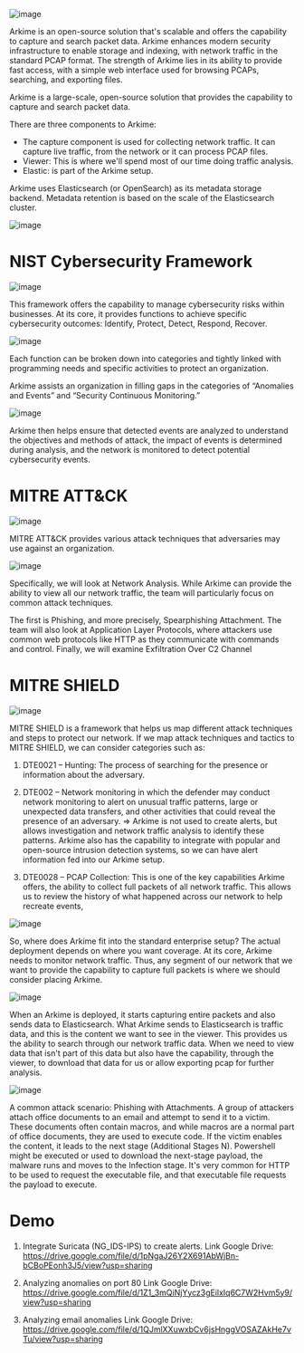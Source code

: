 ![image](https://github.com/nguyendinhkha/Advanced-Computer-Network-Security/assets/82517228/1655b49d-1a42-49cc-85c3-9d41fdf69bd2)


Arkime is an open-source solution that's scalable and offers the capability to capture and search packet data. Arkime enhances modern security infrastructure to enable storage and indexing, with network traffic in the standard PCAP format. The strength of Arkime lies in its ability to provide fast access, with a simple web interface used for browsing PCAPs, searching, and exporting files.

Arkime is a large-scale, open-source solution that provides the capability to capture and search packet data.

There are three components to Arkime:
- The capture component is used for collecting network traffic. It can capture live traffic, from the network or it can process PCAP files.
- Viewer: This is where we'll spend most of our time doing traffic analysis.
- Elastic: is part of the Arkime setup.

Arkime uses Elasticsearch (or OpenSearch) as its metadata storage backend. Metadata retention is based on the scale of the Elasticsearch cluster.

![image](https://github.com/nguyendinhkha/Advanced-Computer-Network-Security/assets/82517228/5ddf9dea-2bb3-4218-b622-69951f6fe8f4)

# NIST Cybersecurity Framework

![image](https://github.com/nguyendinhkha/Advanced-Computer-Network-Security/assets/82517228/f91cd3a8-1d47-4dbe-b5ed-22ecb28afe47)

This framework offers the capability to manage cybersecurity risks within businesses. At its core, it provides functions to achieve specific cybersecurity outcomes: Identify, Protect, Detect, Respond, Recover.

![image](https://github.com/nguyendinhkha/Advanced-Computer-Network-Security/assets/82517228/429304ac-6a86-4f51-9c00-01cebd9d631b)

Each function can be broken down into categories and tightly linked with programming needs and specific activities to protect an organization.

Arkime assists an organization in filling gaps in the categories of “Anomalies and Events” and “Security Continuous Monitoring.”

![image](https://github.com/nguyendinhkha/Advanced-Computer-Network-Security/assets/82517228/ade020a9-2080-4aab-bfb4-983b4055fef3)

Arkime then helps ensure that detected events are analyzed to understand the objectives and methods of attack, the impact of events is determined during analysis, and the network is monitored to detect potential cybersecurity events.

# MITRE ATT&CK

![image](https://github.com/nguyendinhkha/Advanced-Computer-Network-Security/assets/82517228/bc4ee599-788c-4d14-b6cc-d4430691311f)

MITRE ATT&CK provides various attack techniques that adversaries may use against an organization.

![image](https://github.com/nguyendinhkha/Advanced-Computer-Network-Security/assets/82517228/c9c4ef66-545e-40ef-8d31-47f0b7a4432b)

Specifically, we will look at Network Analysis. While Arkime can provide the ability to view all our network traffic, the team will particularly focus on common attack techniques. 

The first is Phishing, and more precisely, Spearphishing Attachment. 
The team will also look at Application Layer Protocols, where attackers use common web protocols like HTTP as they communicate with commands and control. 
Finally, we will examine Exfiltration Over C2 Channel

# MITRE SHIELD 

![image](https://github.com/nguyendinhkha/Advanced-Computer-Network-Security/assets/82517228/5e633856-ebca-4cb9-8021-0455ee01aa5e)

MITRE SHIELD is a framework that helps us map different attack techniques and steps to protect our network. If we map attack techniques and tactics to MITRE SHIELD, we can consider categories such as:

1. DTE0021 – Hunting: The process of searching for the presence or information about the adversary.

2. DTE002 – Network monitoring in which the defender may conduct network monitoring to alert on unusual traffic patterns, large or unexpected data transfers, and other activities that could reveal the presence of an adversary. => Arkime is not used to create alerts, but allows investigation and network traffic analysis to identify these patterns. Arkime also has the capability to integrate with popular and open-source intrusion detection systems, so we can have alert information fed into our Arkime setup.

3. DTE0028 – PCAP Collection: This is one of the key capabilities Arkime offers, the ability to collect full packets of all network traffic. This allows us to review the history of what happened across our network to help recreate events,

![image](https://github.com/nguyendinhkha/Advanced-Computer-Network-Security/assets/82517228/d404fa04-1531-4a27-b4c0-3a5c6caf485f)

So, where does Arkime fit into the standard enterprise setup? The actual deployment depends on where you want coverage. At its core, Arkime needs to monitor network traffic. Thus, any segment of our network that we want to provide the capability to capture full packets is where we should consider placing Arkime.

![image](https://github.com/nguyendinhkha/Advanced-Computer-Network-Security/assets/82517228/e53cd669-dc16-4d1d-9a7f-d44fc82ae73f)

When an Arkime is deployed, it starts capturing entire packets and also sends data to Elasticsearch. What Arkime sends to Elasticsearch is traffic data, and this is the content we want to see in the viewer. This provides us the ability to search through our network traffic data. When we need to view data that isn't part of this data but also have the capability, through the viewer, to download that data for us or allow exporting pcap for further analysis.

![image](https://github.com/nguyendinhkha/Advanced-Computer-Network-Security/assets/82517228/91aac867-3c2c-409f-8a21-025cd0f42991)

A common attack scenario: Phishing with Attachments. A group of attackers attach office documents to an email and attempt to send it to a victim. These documents often contain macros, and while macros are a normal part of office documents, they are used to execute code. If the victim enables the content, it leads to the next stage (Additional Stages N). Powershell might be executed or used to download the next-stage payload, the malware runs and moves to the Infection stage. It's very common for HTTP to be used to request the executable file, and that executable file requests the payload to execute.

# Demo
1. Integrate Suricata (NG_IDS-IPS) to create alerts.
Link Google Drive: https://drive.google.com/file/d/1pNgaJ26Y2X691AbWjBn-bCBoPEonh3J5/view?usp=sharing

2. Analyzing anomalies on port 80
Link Google Drive: https://drive.google.com/file/d/1Z1_3mQiNjYycz3gEilxIq6C7W2Hvm5y9/view?usp=sharing

3. Analyzing email anomalies
Link Google Drive: https://drive.google.com/file/d/1QJmlXXuwxbCv6jsHnggVOSAZAkHe7vTu/view?usp=sharing
